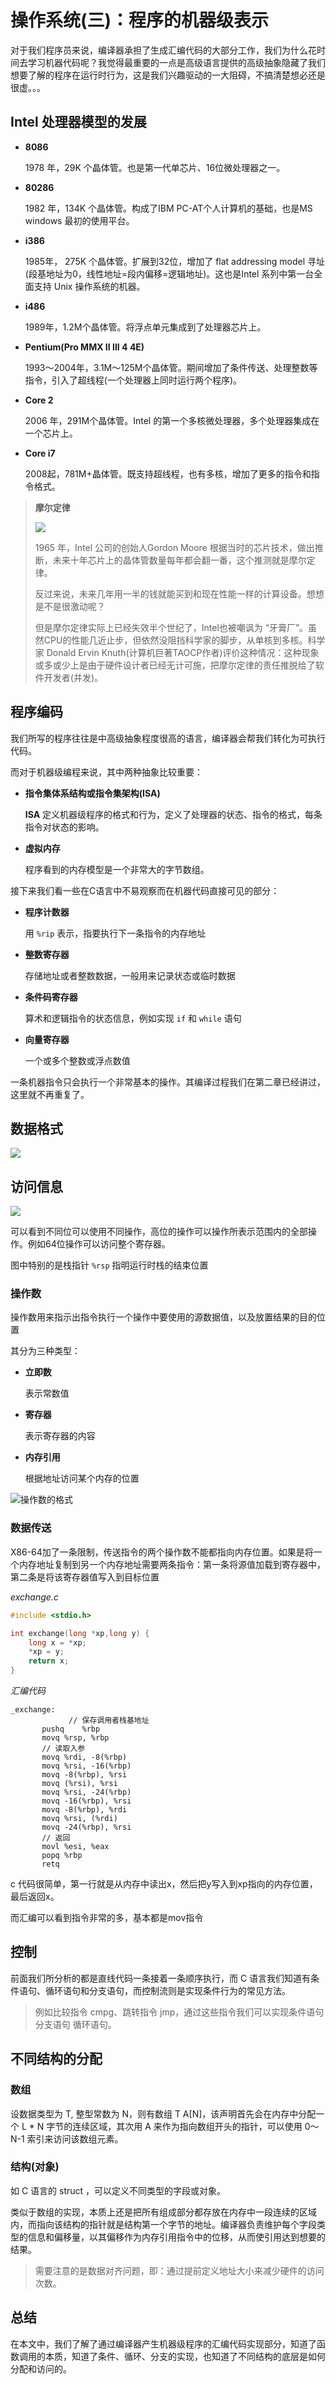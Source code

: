 # 操作系统(三)：程序的机器级表示

对于我们程序员来说，编译器承担了生成汇编代码的大部分工作，我们为什么花时间去学习机器代码呢？我觉得最重要的一点是高级语言提供的高级抽象隐藏了我们想要了解的程序在运行时行为，这是我们兴趣驱动的一大阻碍，不搞清楚想必还是很虚。。。

## Intel 处理器模型的发展

- **8086**

  1978 年，29K 个晶体管。也是第一代单芯片、16位微处理器之一。

- **80286**

  1982 年，134K 个晶体管。构成了IBM PC-AT个人计算机的基础，也是MS windows 最初的使用平台。

- **i386**

  1985年， 275K 个晶体管。扩展到32位，增加了 flat addressing model 寻址(段基地址为0，线性地址=段内偏移=逻辑地址)。这也是Intel 系列中第一台全面支持 Unix 操作系统的机器。

- **i486**

  1989年，1.2M个晶体管。将浮点单元集成到了处理器芯片上。

- **Pentium(Pro MMX II III 4 4E)**

  1993～2004年，3.1M～125M个晶体管。期间增加了条件传送、处理整数等指令，引入了超线程(一个处理器上同时运行两个程序)。

- **Core 2**

  2006 年，291M个晶体管。Intel 的第一个多核微处理器，多个处理器集成在一个芯片上。

- **Core i7**

  2008起，781M+晶体管。既支持超线程，也有多核，增加了更多的指令和指令格式。

> **摩尔定律**
>
> ![](http://qiniu.itliusir.com/moore.png)
>
> 1965 年，Intel 公司的创始人Gordon Moore 根据当时的芯片技术，做出推断，未来十年芯片上的晶体管数量每年都会翻一番，这个推测就是摩尔定律。
>
> 反过来说，未来几年用一半的钱就能买到和现在性能一样的计算设备。想想是不是很激动呢？
>
> 但是摩尔定律实际上已经失效半个世纪了，Intel也被嘲讽为 “牙膏厂”。虽然CPU的性能几近止步，但依然没阻挡科学家的脚步，从单核到多核。科学家 Donald Ervin Knuth(计算机巨著TAOCP作者)评价这种情况：这种现象或多或少上是由于硬件设计者已经无计可施，把摩尔定律的责任推脱给了软件开发者(并发)。

## 程序编码

我们所写的程序往往是中高级抽象程度很高的语言，编译器会帮我们转化为可执行代码。

而对于机器级编程来说，其中两种抽象比较重要：

- **指令集体系结构或指令集架构(ISA)**

  **ISA** 定义机器级程序的格式和行为，定义了处理器的状态、指令的格式，每条指令对状态的影响。

- **虚拟内存**

  程序看到的内存模型是一个非常大的字节数组。

接下来我们看一些在C语言中不易观察而在机器代码直接可见的部分：

- **程序计数器**

  用 `%rip` 表示，指要执行下一条指令的内存地址

- **整数寄存器**

  存储地址或者整数数据，一般用来记录状态或临时数据

- **条件码寄存器**

  算术和逻辑指令的状态信息，例如实现 `if` 和 `while` 语句

- **向量寄存器**

  一个或多个整数或浮点数值

一条机器指令只会执行一个非常基本的操作。其编译过程我们在第二章已经讲过，这里就不再重复了。

## 数据格式

![](http://qiniu.itliusir.com/data_struc.png)

## 访问信息

![](http://qiniu.itliusir.com/eax.png)

可以看到不同位可以使用不同操作，高位的操作可以操作所表示范围内的全部操作。例如64位操作可以访问整个寄存器。

图中特别的是栈指针 `%rsp` 指明运行时栈的结束位置

### 操作数

操作数用来指示出指令执行一个操作中要使用的源数据值，以及放置结果的目的位置

其分为三种类型：

- **立即数**

  表示常数值

- **寄存器**

  表示寄存器的内容

- **内存引用**

  根据地址访问某个内存的位置

![操作数的格式](http://qiniu.itliusir.com/operand.png)

### 数据传送

X86-64加了一条限制，传送指令的两个操作数不能都指向内存位置。如果是将一个内存地址复制到另一个内存地址需要两条指令：第一条将源值加载到寄存器中，第二条是将该寄存器值写入到目标位置

*exchange.c*

```c
#include <stdio.h>

int exchange(long *xp,long y) {
    long x = *xp;
    *xp = y;
    return x;
}
```

*汇编代码*

```shell
_exchange:
			 // 保存调用者栈基地址
       pushq	%rbp
       movq	%rsp, %rbp
       // 读取入参
       movq	%rdi, -8(%rbp)
       movq	%rsi, -16(%rbp)
       movq	-8(%rbp), %rsi
       movq	(%rsi), %rsi
       movq	%rsi, -24(%rbp)
       movq	-16(%rbp), %rsi
       movq	-8(%rbp), %rdi
       movq	%rsi, (%rdi)
       movq	-24(%rbp), %rsi
       // 返回
       movl	%esi, %eax
       popq	%rbp
       retq
```

c 代码很简单，第一行就是从内存中读出x，然后把y写入到xp指向的内存位置，最后返回x。

而汇编可以看到指令非常的多，基本都是mov指令

## 控制

前面我们所分析的都是直线代码一条接着一条顺序执行，而 C 语言我们知道有条件语句、循环语句和分支语句，而控制流则是实现条件行为的常见方法。

> 例如比较指令 cmpg、跳转指令 jmp，通过这些指令我们可以实现条件语句 分支语句 循环语句。

## 不同结构的分配

### 数组

设数据类型为 T, 整型常数为 N，则有数组 T A[N]，该声明首先会在内存中分配一个 L * N 字节的连续区域，其次用 A 来作为指向数组开头的指针，可以使用 0～N-1 索引来访问该数组元素。

### 结构(对象)

如 C 语言的 struct ，可以定义不同类型的字段或对象。

类似于数组的实现，本质上还是把所有组成部分都存放在内存中一段连续的区域内，而指向该结构的指针就是结构第一个字节的地址。编译器负责维护每个字段类型的信息和偏移量，以其偏移作为内存引用指令中的位移，从而使引用达到想要的结果。

> 需要注意的是数据对齐问题，即：通过提前定义地址大小来减少硬件的访问次数。



## 总结

在本文中，我们了解了通过编译器产生机器级程序的汇编代码实现部分，知道了函数调用的本质，知道了条件、循环、分支的实现，也知道了不同结构的底层是如何分配和访问的。


